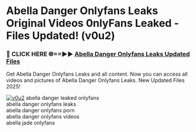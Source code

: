 # Abella Danger Onlyfans Leaks Original Videos 0nlyFans Leaked - Files Updated! (v0u2)

<h3>🔴 CLICK HERE 🌐==►► <a href="https://tinyurl.com/2wckxsce" rel="nofollow">Abella Danger Onlyfans Leaks Updated Files</a></h3>

Get Abella Danger Onlyfans Leaks and all content. Now you can access all videos and pictures of Abella Danger Onlyfans Leaks. New Updated Files 2025!

[![v0u2](https://i.imgur.com/AFduVYN.gif)](https://tinyurl.com/2wckxsce)
abella danger leaked onlyfans<br>
abella danger onlyfans leaks<br>
abella danger onlyfans porn<br>
abella danger onlyfans videos<br>
abella jade onlyfans